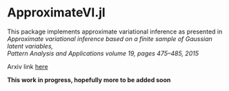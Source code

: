 # ApproximateVI.jl

This package implements approximate variational inference as presented in  
*Approximate variational inference based on a finite sample of Gaussian latent variables,  
Pattern Analysis and Applications volume 19, pages 475–485, 2015*

Arxiv link [here](https://arxiv.org/pdf/1906.04507.pdf)

**This work in progress, hopefully more to be added soon**
